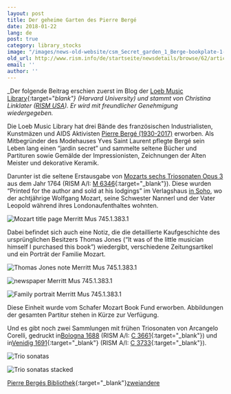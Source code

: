 ```yaml
---
layout: post
title: Der geheime Garten des Pierre Bergé
date: 2018-01-22
lang: de
post: true
category: library_stocks
image: "/images/news-old-website/csm_Secret_garden_1_Berge-bookplate-1-676x371_05311e7fa5.jpg"
old_url: http://www.rism.info/de/startseite/newsdetails/browse/62/article/64/the-secret-garden-of-pierre-berge.html
email: ''
author: ''
---
```



_Der folgende Beitrag erschien zuerst im Blog der [Loeb Music Library](http://blogs.harvard.edu/loebmusic/2018/01/02/the-secret-garden-of-pierre-berge/){:target="_blank"} (Harvard University) und stammt von Christina Linklater ([RISM USA](http://us.rism.info/index.php?id=47)). Er wird mit freundlicher Genehmigung wiedergegeben._

Die Loeb Music Library hat drei Bände des französischen Industrialisten, Kunstmäzen und AIDS Aktivisten [Pierre Bergé (1930-2017)](https://www.nytimes.com/2017/09/08/style/pierre-berge-yves-saint-laurent-dead.html?_r=0) erworben. Als Mitbegründer des Modehauses Yves Saint Laurent pflegte Bergé sein Leben lang einen “jardin secret” und sammelte seltene Bücher und Partituren sowie Gemälde der Impressionisten, Zeichnungen der Alten Meister und dekorative Keramik.

Darunter ist die seltene Erstausgabe von [Mozarts sechs Triosonaten Opus 3](http://id.lib.harvard.edu/aleph/015053445/catalog) aus dem Jahr 1764 (RISM A/I: [M 6346](https://opac.rism.info/search?id=00000990044880){:target="_blank"}). Diese wurden “Printed for the author and sold at his lodgings” im Verlagshaus [in Soho](https://en.wikipedia.org/wiki/20_Frith_Street), wo der achtjährige Wolfgang Mozart, seine Schwester Nannerl und der Vater Leopold während ihres Londonaufenthaltes wohnten.

![Mozart title page](http://rism.info/resources-old-website/news/Secret_garden_2_Mozart-title-page-676x901.jpg)
Merritt Mus 745.1.383.1

Dabei befindet sich auch eine Notiz, die die detaillierte Kaufgeschichte des ursprünglichen Besitzers Thomas Jones (“It was of the little musician himself I purchased this book”) wiedergibt, verschiedene Zeitungsartikel und ein Porträt der Familie Mozart.



![Thomas Jones note](http://rism.info/resources-old-website/news/Secret_garden_3_Thomas-Jones-note-676x277.jpg)
Merritt Mus 745.1.383.1

![newspaper](http://rism.info/resources-old-website/news/Secret_garden_4_Newspaper-ad-676x667.jpg)
Merritt Mus 745.1.383.1

![Family portrait](http://rism.info/resources-old-website/news/Secret_garden_5_Family-portrait-676x949.jpg)
Merritt Mus 745.1.383.1

Diese Einheit wurde vom Schafer Mozart Book Fund erworben. Abbildungen der gesamten Partitur stehen in Kürze zur Verfügung.

Und es gibt noch zwei Sammlungen mit frühen Triosonaten von Arcangelo Corelli, gedruckt in[Bologna 1688](http://id.lib.harvard.edu/aleph/015053434/catalog) (RISM A/I: [C 3661](https://opac.rism.info/search?id=00000990011046){:target="_blank"}) und in[Venidig 1691](http://id.lib.harvard.edu/aleph/015053440/catalog){:target="_blank"} (RISM A/I: [C 3733](https://opac.rism.info/search?id=00000990011118){:target="_blank"}).



![Trio sonatas](http://rism.info/resources-old-website/news/Secret_garden_6_Trio-sonatas-title-page-676x480.jpg)


![Trio sonatas stacked](http://rism.info/resources-old-website/news/Secret_garden_7_Trio-sonatas-stacked-676x507.jpg)



[Pierre Bergés Bibliothek](http://www.labibliothequedepierreberge.com/en/video/conversation-with-pierre-berge-by-umberto-eco/){:target="_blank"}[zwei](http://id.lib.harvard.edu/aleph/009598193/catalog)[andere](http://id.lib.harvard.edu/aleph/009686040/catalog)



<script type="text/javascript">var switchTo5x=true;</script><script type="text/javascript" src="http://w.sharethis.com/button/buttons.js"></script><script type="text/javascript">stLight.options({publisher: "9b601438-1ce1-49d8-bfd7-9cff5df54c17", doNotHash: false, doNotCopy: false, hashAddressBar: false});</script>